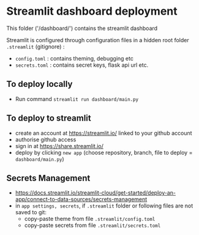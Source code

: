 # Streamlit dashboard deployment

This folder ('/dashboard/') contains the streamlit dashboard 

Streamlit is configured through configuration files in a hidden root folder `.streamlit` (gitignore) :
- `config.toml` : contains theming, debugging etc
- `secrets.toml` : contains secret keys, flask api url etc.

## To deploy locally
- Run command `streamlit run dashboard/main.py`

## To deploy to streamlit
- create an account at <https://streamlit.io/> linked to your github account
- authorise github access
- sign in at <https://share.streamlit.io/>
- deploy by clicking `new app` (choose repository, branch, file to deploy = `dashboard/main.py`)

## Secrets Management

- <https://docs.streamlit.io/streamlit-cloud/get-started/deploy-an-app/connect-to-data-sources/secrets-management>
- in `app settings, secrets`, if `.streamlit` folder or following files are not saved to git:
  - copy-paste theme from file `.streamlit/config.toml`
  - copy-paste secrets from file `.streamlit/secrets.toml`
 

